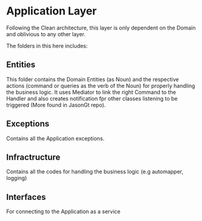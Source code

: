# Application Layer

Following the Clean architecture, this layer is only dependent on the Domain and oblivious to any other layer.

The folders in this here includes:

## Entities

This folder contains the Domain Entities (as Noun) and the respective actions (command or queries as the verb of the Noun) for properly handling the business logic. It uses Mediator to link the right Command to the Handler and also creates notification fpr other classes listening to be triggered (More found in JasonGt repo). 

## Exceptions

Contains all the Application exceptions.

## Infractructure

Contains all the codes for handling the business logic (e.g automapper, logging)

## Interfaces

For connecting to the Application as a service
